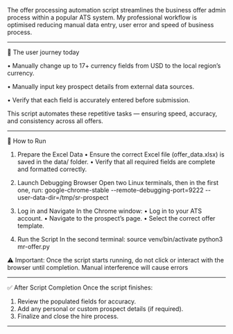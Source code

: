 The offer processing automation script streamlines the business offer admin process within a popular ATS system.
My professional workflow is optimised reducing manual data entry, user error and speed of business process.
________________________________________
🎯 The user journey today 

•	Manually change up to 17+ currency fields from USD to the local region’s currency.

•	Manually input key prospect details from external data sources.

•	Verify that each field is accurately entered before submission.

This script automates these repetitive tasks — ensuring speed, accuracy, and consistency across all offers.
________________________________________
🚀 How to Run
1. Prepare the Excel Data
•	Ensure the correct Excel file (offer_data.xlsx) is saved in the data/ folder.
•	Verify that all required fields are complete and formatted correctly.
2. Launch Debugging Browser
Open two Linux terminals, then in the first one, run:
google-chrome-stable --remote-debugging-port=9222 --user-data-dir=/tmp/sr-prospect

3. Log in and Navigate
In the Chrome window:
•	Log in to your ATS account.
•	Navigate to the prospect’s page.
•	Select the correct offer template.
4. Run the Script
In the second terminal:
source venv/bin/activate
python3 mr-offer.py

⚠️ Important:
Once the script starts running, do not click or interact with the browser until completion.
Manual interference will cause errors
________________________________________
✅ After Script Completion
Once the script finishes:
1.	Review the populated fields for accuracy.
2.	Add any personal or custom prospect details (if required).
3.	Finalize and close the hire process.
________________________________________
